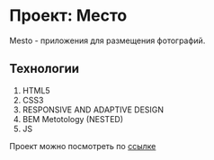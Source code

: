 # Проект: Место

Mesto - приложения для размещения фотографий.

## Технологии

1. HTML5
2. CSS3
3. RESPONSIVE AND ADAPTIVE DESIGN
4. BEM Metotology (NESTED)
5. JS

Проект можно посмотреть по [ссылке](https://levovskiiy.github.io/mesto/)
